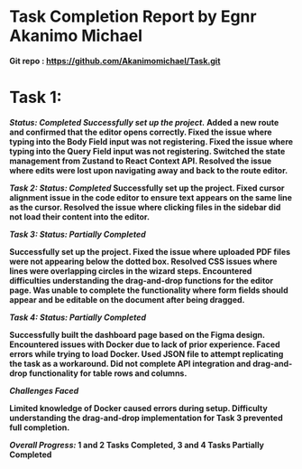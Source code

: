 # Task Completion Report by Egnr Akanimo Michael
<strong> Git repo : https://github.com/Akanimomichael/Task.git </storng>


# Task 1:

*Status: Completed*
*Successfully set up the project.*
Added a new route and confirmed that the editor opens correctly.
Fixed the issue where typing into the Body Field input was not registering.
Fixed the issue where typing into the Query Field input was not registering.
Switched the state management from Zustand to React Context API.
Resolved the issue where edits were lost upon navigating away and back to the route editor.


*Task 2:*
*Status: Completed*
Successfully set up the project.
Fixed cursor alignment issue in the code editor to ensure text appears on the same line as the cursor.
Resolved the issue where clicking files in the sidebar did not load their content into the editor.


*Task 3:*
*Status: Partially Completed*

Successfully set up the project.
Fixed the issue where uploaded PDF files were not appearing below the dotted box.
Resolved CSS issues where lines were overlapping circles in the wizard steps.
Encountered difficulties understanding the drag-and-drop functions for the editor page.
Was unable to complete the functionality where form fields should appear and be editable on the document after being dragged.


*Task 4:*
*Status: Partially Completed*

Successfully built the dashboard page based on the Figma design.
Encountered issues with Docker due to lack of prior experience.
Faced errors while trying to load Docker.
Used JSON file to attempt replicating the task as a workaround.
Did not complete API integration and drag-and-drop functionality for table rows and columns.


*Challenges Faced*

Limited knowledge of Docker caused errors during setup.
Difficulty understanding the drag-and-drop implementation for Task 3 prevented full completion.

*Overall Progress:* 1 and 2 Tasks Completed, 3 and 4 Tasks Partially Completed


